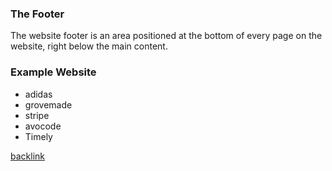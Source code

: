 
### The Footer

The website footer is an area positioned at the bottom of every page on the website, right below the main content.

### Example Website

- adidas 
- grovemade
- stripe
- avocode
- Timely


[backlink](./Web-Design.md)